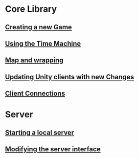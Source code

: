 # Core Library
## [Creating a new Game](intro.md)
## [Using the Time Machine](Timing.md)
## [Map and wrapping](MapWWrapping.md)
## [Updating Unity clients with new Changes](updatingUnity.md)
## [Client Connections](clientConnections.md)
# Server
## [Starting a local server](grpcServer.md)
## [Modifying the server interface](modifyingServerInterface.md)
